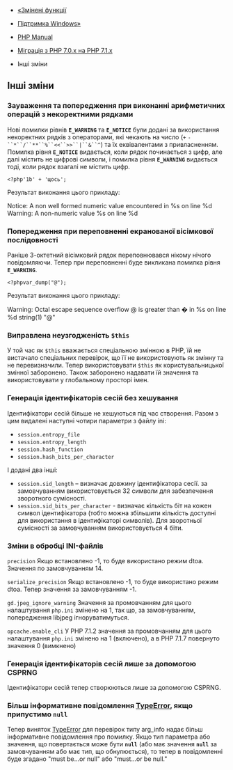 - [«Змінені функції](migration71.changed-functions.md)
- [Підтримка Windows»](migration71.windows-support.md)

- [PHP Manual](index.md)
- [Міграція з PHP 7.0.x на PHP 7.1.x](migration71.md)
- Інші зміни

## Інші зміни

### Зауваження та попередження при виконанні арифметичних операцій з некоректними рядками

Нові помилки рівнів **`E_WARNING`** та **`E_NOTICE`** були додані за
використання некоректних рядків з операторами, які чекають на число (`+`
`-``*``/``**``%``<<``>>``|``&``^`) та їх еквівалентами з
привласненням. Помилка рівня **`E_NOTICE`** видається, коли рядок
починається з цифр, але далі містить не цифрові символи, і помилка
рівня **`E_WARNING`** видається тоді, коли рядок взагалі не містить
цифр.

`<?php'1b' + 'щось'; `

Результат виконання цього прикладу:

Notice: A non well formed numeric value encountered in %s on line %d
Warning: A non-numeric value %s on line %d

### Попередження при переповненні екранованої вісімкової послідовності

Раніше 3-октетний вісімковий рядок переповнювався нікому нічого
повідомляючи. Тепер при переповненні буде викликана помилка рівня
**`E_WARNING`**.

`<?phpvar_dump("@"); `

Результат виконання цього прикладу:

Warning: Octal escape sequence overflow @ is greater than � in %s on line %d
string(1) "@"

### Виправлена неузгодженість `$this`

У той час як `$this` вважається спеціальною змінною в PHP, їй не
вистачало спеціальних перевірок, що її не використовують як змінну
та не перевизначили. Тепер використовувати `$this` як
користувальницької змінної заборонено. Також заборонено надавати їй
значення та використовувати у глобальному просторі імен.

### Генерація ідентифікаторів сесій без хешування

Ідентифікатори сесій більше не хешуються під час створення. Разом з
цим видалені наступні чотири параметри з файлу ini:

- `session.entropy_file`
- `session.entropy_length`
- `session.hash_function`
- `session.hash_bits_per_character`

І додані два інші:

- `session.sid_length` – визначає довжину ідентифікатора сесії. за
замовчуванням використовується 32 символи для забезпечення зворотного
сумісності.
- `session.sid_bits_per_character` - визначає кількість біт на
кожен символ ідентифікатора (тобто можна збільшити кількість
доступні для використання в ідентифікаторі символів). Для зворотньої
сумісності за замовчуванням використовується 4 біти.

### Зміни в обробці INI-файлів

`precision`
Якщо встановлено -1, то буде використано режим dtoa. Значення по
замовчуванням 14.

`serialize_precision`
Якщо встановлено -1, то буде використано режим dtoa. Тепер значення
за замовчуванням -1.

`gd.jpeg_ignore_warning`
Значення за промовчанням для цього налаштування `php.ini` змінено на 1, так
що, за замовчуванням, попередження libjpeg ігноруватимуться.

`opcache.enable_cli`
У PHP 7.1.2 значення за промовчанням для цього налаштування `php.ini` змінено
на 1 (включено), а в PHP 7.1.7 повернуто значення 0 (вимкнено)

### Генерація ідентифікаторів сесій лише за допомогою CSPRNG

Ідентифікатори сесій тепер створюються лише за допомогою CSPRNG.

### Більш інформативне повідомлення [TypeError](class.typeerror.md), якщо припустимо **`null`**

Тепер виняток [TypeError](class.typeerror.md) для перевірок типу
arg_info надає більш інформативне повідомлення про помилку. Якщо тип
параметра або значення, що повертається може бути **`null`** (або має
значення **`null`** за замовчуванням або має тип, що обнулюється), то тепер в
повідомленні буде згадано "must be...or null" або "must...or be
null."
